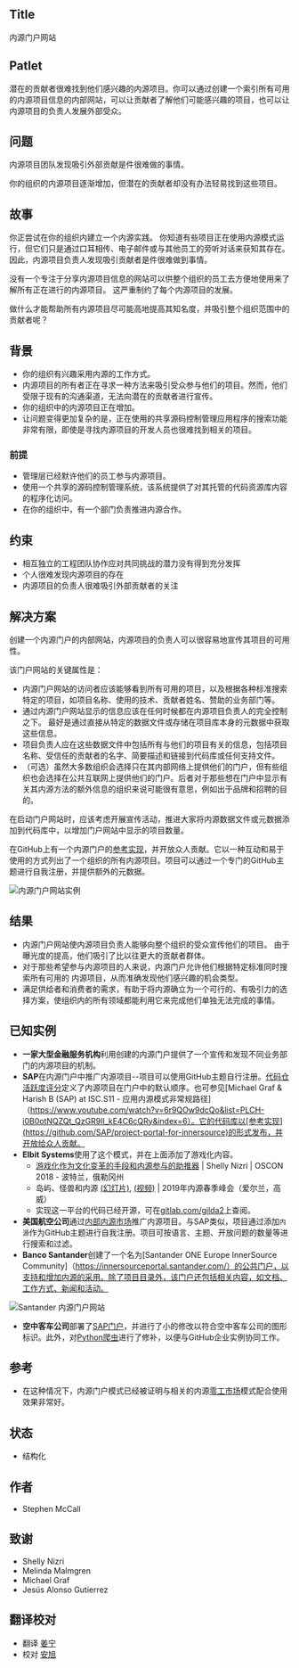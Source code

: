 ## Title

内源门户网站

## Patlet

潜在的贡献者很难找到他们感兴趣的内源项目。你可以通过创建一个索引所有可用的内源项目信息的内部网站，可以让贡献者了解他们可能感兴趣的项目，也可以让内源项目的负责人发展外部受众。

## 问题

内源项目团队发现吸引外部贡献是件很难做的事情。

你的组织的内源项目逐渐增加，但潜在的贡献者却没有办法轻易找到这些项目。

## 故事

你正尝试在你的组织内建立一个内源实践。 你知道有些项目正在使用内源模式运行，但它们只是通过口耳相传、电子邮件或与其他员工的旁听对话来获知其存在。 因此，内源项目负责人发现吸引贡献者是件很难做到事情。

没有一个专注于分享内源项目信息的网站可以供整个组织的员工去方便地使用来了解所有正在进行的内源项目。 这严重制约了每个内源项目的发展。

做什么才能帮助所有内源项目尽可能高地提高其知名度，并吸引整个组织范围中的贡献者呢？

## 背景

* 你的组织有兴趣采用内源的工作方式。
* 内源项目的所有者正在寻求一种方法来吸引受众参与他们的项目。然而，他们受限于现有的沟通渠道，无法向潜在的贡献者进行宣传。
* 你的组织中的内源项目正在增加。
* 让问题变得更加复杂的是，正在使用的共享源码控制管理应用程序的搜索功能非常有限，即使是寻找内源项目的开发人员也很难找到相关的项目。

### 前提

* 管理层已经默许他们的员工参与内源项目。
* 使用一个共享的源码控制管理系统，该系统提供了对其托管的代码资源库内容的程序化访问。
* 在你的组织中，有一个部门负责推进内源合作。

## 约束

* 相互独立的工程团队协作应对共同挑战的潜力没有得到充分发挥
* 个人很难发现内源项目的存在
* 内源项目的负责人很难吸引外部贡献者的关注

## 解决方案

创建一个内源门户的内部网站，内源项目的负责人可以很容易地宣传其项目的可用性。

该门户网站的关键属性是：

* 内源门户网站的访问者应该能够看到所有可用的项目，以及根据各种标准搜索特定的项目，如项目名称、使用的技术、贡献者姓名、赞助的业务部门等。
* 通过内源门户网站显示的信息应该在任何时候都在内源项目负责人的完全控制之下。 最好是通过直接从特定的数据文件或存储在项目库本身的元数据中获取这些信息。
* 项目负责人应在这些数据文件中包括所有与他们的项目有关的信息，包括项目名称、受信任的贡献者的名字、简要描述和链接到代码库或任何支持文件。
* （可选）虽然大多数组织会选择只在其内部网络上提供他们的门户，但有些组织也会选择在公共互联网上提供他们的门户。后者对于那些想在门户中显示有关其内源方法的额外信息的组织来说可能很有意思，例如出于品牌和招聘的目的。

在启动门户网站时，应该考虑开展宣传活动，推进大家将内源数据文件或元数据添加到代码库中，以增加门户网站中显示的项目数量。

在GitHub上有一个内源门户的[参考实现](https://github.com/SAP/project-portal-for-innersource)，并开放众人贡献。它以一种互动和易于使用的方式列出了一个组织的所有内源项目。项目可以通过一个专门的GitHub主题进行自我注册，并提供额外的元数据。

![内源门户网站实例](../../../assets/img/portal-overview.png)

## 结果

* 内源门户网站使内源项目负责人能够向整个组织的受众宣传他们的项目。 由于曝光度的提高，他们吸引了比以往更大的贡献者群体。
* 对于那些希望参与内源项目的人来说，内源门户允许他们根据特定标准同时搜索所有可用的 内源项目，从而准确发现他们感兴趣的机会类型。
* 满足供给者和消费者的需求，有助于将内源确立为一个可行的、有吸引力的选择方案，使组织内的所有领域都能利用它来完成他们单独无法完成的事情。

## 已知实例

* **一家大型金融服务机构**利用创建的内源门户提供了一个宣传和发现不同业务部门的内源项目的机制。
* **SAP**在内源门户中推广内源项目--项目可以使用GitHub主题自行注册。[代码仓活跃度评分](repository-activity-score.md)定义了内源项目在门户中的默认顺序。也可参见[Michael Graf & Harish B (SAP) at ISC.S11 - 应用内源模式非常规路径]（https://www.youtube.com/watch?v=6r9QOw9dcQo&list=PLCH-i0B0otNQZQt_QzGR9Il_kE4C6cQRy&index=6）。它的代码库以[参考实现](https://github.com/SAP/project-portal-for-innersource)的形式发布，并开放给众人贡献。
* **Elbit Systems**使用了这个模式，并在上面添加了游戏化内容。
  * [游戏化作为文化变革的手段和内源参与的助推器](https://www.oreilly.com/library/view/oscon-2018-/9781492026075/video321579.html) | Shelly Nizri | OSCON 2018 - 波特兰，俄勒冈州
  * 岛屿、怪兽和内源 [(幻灯片)](https://docs.google.com/presentation/d/1P1OCEK9B6eSrVRUclVWY6meSI-qHOBjM_UAPNvCZamU/edit#slide=id.p15), [(视频)](https://drive.google.com/file/d/1pM89uHMn0vhE3ayFJDGYcCO8R0tAXXZD/view?usp=drivesdk) | 2019年内源春季峰会（爱尔兰，高威）
  * 实现这一平台的代码已经开源，可在[gitlab.com/gilda2](https://gitlab.com/gilda2)上查阅。
* **美国航空公司**通过[内部内源市场](https://tech.aa.com/2020-10-30-innersource)推广内源项目。与SAP类似，项目通过添加`内源`作为GitHub主题进行自我注册。项目可按语言、主题、开放问题的数量等进行搜索和过滤。
* **Banco Santander**创建了一个名为[Santander ONE Europe InnerSource Community]（https://innersourceportal.santander.com/）的公共门户，以支持和增加内源的采用。除了项目目录外，该门户还包括相关内容，如文档、工作方式、新闻和活动。

![Santander 内源门户网站](../../../assets/img/santander_portal.png)

* **空中客车公司**部署了[SAP门户](https://github.com/SAP/project-portal-for-innersource)，并进行了小的修改以符合空中客车公司的图形标识。此外，对[Python爬虫](https://github.com/zkoppert/innersource-crawler)进行了修补，以便与GitHub企业实例协同工作。

## 参考

* 在这种情况下，内源门户模式已经被证明与相关的内源[零工市场](./gig-marketplace.md)模式配合使用效果非常好。

## 状态

* 结构化

## 作者

* Stephen McCall

## 致谢

* Shelly Nizri
* Melinda Malmgren
* Michael Graf
* Jesús Alonso Gutierrez

## 翻译校对

* 翻译 [姜宁](https://github.com/willemjiang)
* 校对 [安旭](https://github.com/anzipomelo)
